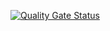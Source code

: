 [![Quality Gate Status](https://sonarcloud.io/api/project_badges/measure?project=vaibhavvashishtha_transformer&metric=alert_status)](https://sonarcloud.io/dashboard?id=vaibhavvashishtha_transformer)
